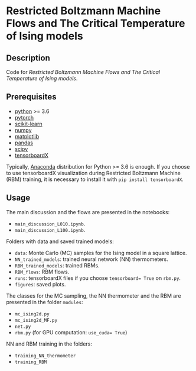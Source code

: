 # Restricted Boltzmann Machine Flows and The Critical Temperature of Ising models

## Description

Code for *Restricted Boltzmann Machine Flows and The Critical Temperature of Ising models*.

## Prerequisites
- [python](https://www.python.org/) >= 3.6
- [pytorch](https://pytorch.org/)
- [scikit-learn](https://scikit-learn.org/stable/)
- [numpy](https://www.numpy.org/)
- [matplotlib](https://matplotlib.org/)
- [pandas](https://pandas.pydata.org/)
- [scipy](https://www.scipy.org/)
- [tensorboardX](https://pypi.org/project/tensorboardX/) 

Typically, [Anaconda](https://www.anaconda.com/distribution/) distribution for Python >= 3.6 is enough. If you choose to use tensorboardX
visualization during Restricted Boltzmann Machine (RBM) training, it is necessary to install it with `pip install tensorboardX`.

## Usage

The main discussion and the flows are presented in the notebooks:

- `main_discussion_L010.ipynb`.
- `main_discussion_L100.ipynb`.

Folders with data and saved trained models:

- `data`: Monte Carlo (MC) samples for the Ising model in a square lattice.
- `NN_trained_models`: trained neural network (NN) thermometers.
- `RBM_trained_models`: trained RBMs.
- `RBM_flows`: RBM flows. 
- `runs`: tensorboardX files if you choose `tensorboard= True` on `rbm.py`.
- `figures`: saved plots.

The classes for the MC sampling, the NN thermometer and the RBM are presented in the folder `modules`:

- `mc_ising2d.py` 
- `mc_ising2d_MF.py`
- `net.py` 
- `rbm.py` (for GPU computation: `use_cuda= True`)

NN and RBM training in the folders:

- `training_NN_thermometer`
- `training_RBM`
